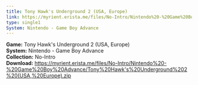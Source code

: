 ```yaml
---
title: Tony Hawk's Underground 2 (USA, Europe)
link: https://myrient.erista.me/files/No-Intro/Nintendo%20-%20Game%20Boy%20Advance/Tony%20Hawk's%20Underground%202%20(USA,%20Europe).zip
type: single1
System: Nintendo - Game Boy Advance
---
```

<b>Game:</b> Tony Hawk's Underground 2 (USA, Europe)<br>
<b>System:</b> Nintendo - Game Boy Advance<br>
<b>Collection:</b> No-Intro<br>
<b>Download:</b> https://myrient.erista.me/files/No-Intro/Nintendo%20-%20Game%20Boy%20Advance/Tony%20Hawk's%20Underground%202%20(USA,%20Europe).zip